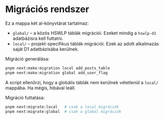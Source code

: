 # Migrációs rendszer

Ez a mappa két al-könyvtárat tartalmaz:

- `global/` – a közös HSWLP táblák migrációi. Ezeket mindig a `hswlp-d1` adatbázisra kell futtatni.
- `local/` – projekt-specifikus táblák migrációi. Ezek az adott alkalmazás saját D1 adatbázisába kerülnek.

Migráció generálása:

```bash
pnpm next:make:migration local add_posts_table
pnpm next:make:migration global add_user_flag
```

A script ellenőrzi, hogy a globális táblák nem kerülnek véletlenül a `local/` mappába. Ha mégis, hibával leáll.

Migráció futtatása:

```bash
pnpm next:migrate:local   # csak a local migrációk
pnpm next:migrate:global  # csak a global migrációk
```
